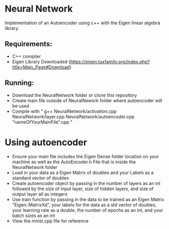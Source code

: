# Neural Network 
Implementation of an Autoencoder using c++ with the Eigen linear algebra library. 

## Requirements:

- C++ compiler 
- Eigen Library Downloaded (https://eigen.tuxfamily.org/index.php?title=Main_Page#Download)

## Running:

- Download the NeuralNetwork folder or clone this repository
- Create main file outside of NeuralNework folder where autoencoder will be used 
- Compile with " g++ NeuralNetwork/activation.cpp NeuralNetwork/layer.cpp NeuralNetwork/autoencoder.cpp "nameOfYourMainFile".cpp "

# Using autoencoder

- Ensure your main file includes the Eigen Dense folder location on your machine as well as the AutoEncoder.h File that is inside the NeuralNetwork folder
- Load in your data as a Eigen Matrix of doubles and your Labels as a standard vector of doubles
- Create autoencoder object by passing in the number of layers as an int followed by the size of input layer, size of hidden layers, and size of output layer all as integers
- Use train function by passing in the data to be trained as an Eigen Matrix "Eigen::MatrixXd", your labels for the data as a std vector of doubles,
    your learning rate as a double, the number of epochs as an int, and your batch sizes as an int
- View the mnist.cpp file for reference




